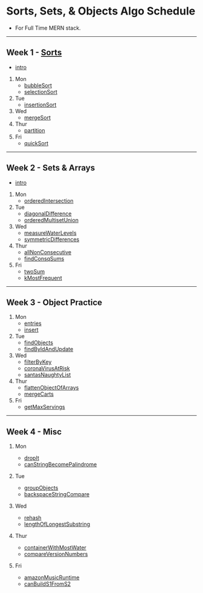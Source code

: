 # Sorts, Sets, & Objects Algo Schedule

- For Full Time MERN stack.

---

## Week 1 - [Sorts](../src/sorts)

- [intro](../src/sorts/intro.md)

1. Mon
   - [bubbleSort](../src/sorts/bubbleSort/index.js)
   - [selectionSort](../src/sorts/selectionSort/index.js)
2. Tue
   - [insertionSort](../src/sorts/insertionSort/index.js)
3. Wed
   - [mergeSort](../src/sorts/mergeSort/index.js)
4. Thur
   - [partition](../src/sorts/partition/index.js)
5. Fri
   - [quickSort](../src/sorts/quickSort/index.js)

---

## Week 2 - Sets & Arrays

- [intro](../src/sets/intro.md)

1. Mon
   - [orderedIntersection](../src/sets/orderedIntersection/index.js)
2. Tue
   - [diagonalDifference](../src/arrays/diagonalDifference/index.js)
   - [orderedMultisetUnion](../src/sets/orderedMultisetUnion/index.js)
3. Wed
   - [measureWaterLevels](../src/arrays/measureWaterLevels/index.js)
   - [symmetricDifferences](../src/sets/symmetricDifferences/index.js)
4. Thur
   - [allNonConsecutive](../src/arrays/allNonConsecutive/index.js)
   - [findConsqSums](../src/arrays/findConsqSums/index.js)
5. Fri
   - [twoSum](../src/arrays/twoSum/index.js)
   - [kMostFrequent](../src/arrays/kMostFrequent/index.js)

---

## Week 3 - Object Practice

1. Mon
   - [entries](../src/recreated_methods/Object/entries/index.js)
   - [insert](../src/objects/insert/index.js)
2. Tue
   - [findObjects](../src/objects/findObjects/index.js)
   - [findByIdAndUpdate](../src/objects/findByIdAndUpdate/index.js)
3. Wed
   - [filterByKey](../src/objects/filterByKey/index.js)
   - [coronaVirusAtRisk](../src/objects/coronaVirusAtRisk/index.js)
   - [santasNaughtyList](../src/objects/santasNaughtyList/index.js)
4. Thur
   - [flattenObjectOfArrays](../src/objects/flattenObjectOfArrays/index.js)
   - [mergeCarts](../src/arrays/mergeCarts/index.js)
5. Fri
   - [getMaxServings](../src/objects/getMaxServings/index.js)

---

## Week 4 - Misc

1. Mon
   - [dropIt](../src/callbacks/dropIt/index.js)
   - [canStringBecomePalindrome](../src/strings/canStringBecomePalindrome/index.js)
2. Tue
   - [groupObjects](../src/objects/groupObjects/index.js)
   - [backspaceStringCompare](../src/strings/backspaceStringCompare/index.js)
3. Wed
   - [rehash](../src/strings/rehash/index.js)
   - [lengthOfLongestSubstring](../src/strings/lengthOfLongestSubstring/index.js)

4. Thur
   - [containerWithMostWater](../src/arrays/containerWithMostWater/index.js)
   - [compareVersionNumbers](../src/strings/compareVersionNumbers/index.js)
5. Fri
   - [amazonMusicRuntime](../src/arrays/amazonMusicRuntime/index.js)
   - [canBuildS1FromS2](../src/strings/canBuildS1FromS2/index.js)
